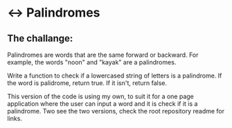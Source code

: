 # ↔️ Palindromes

## The challange:
Palindromes are words that are the same forward or backward. For example, 
the words "noon" and "kayak" are a palindromes.
 
Write a function to check if a lowercased string of letters is a palindrome. 
If the word is palidrome, return true. If it isn't, return false. 

This version of the code is using my own, to suit it for a one page application where
the user can input a word and it is check if it is a palindrome. Two see the two versions,
check the root repository readme for links.